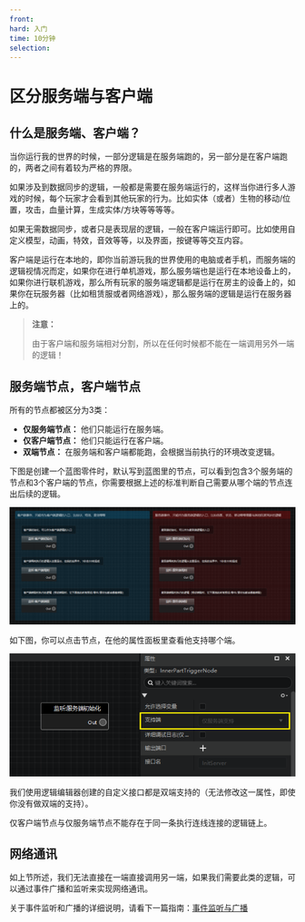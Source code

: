 ```yaml
---
front:
hard: 入门
time: 10分钟
selection:
---
```


# 区分服务端与客户端

## 什么是服务端、客户端？

当你运行我的世界的时候，一部分逻辑是在服务端跑的，另一部分是在客户端跑的，两者之间有着较为严格的界限。

如果涉及到数据同步的逻辑，一般都是需要在服务端运行的，这样当你进行多人游戏的时候，每个玩家才会看到其他玩家的行为。比如实体（或者）生物的移动/位置，攻击，血量计算，生成实体/方块等等等等。

如果无需数据同步，或者只是表现层的逻辑，一般在客户端运行即可。比如使用自定义模型，动画，特效，音效等等，以及界面，按键等等交互内容。

客户端是运行在本地的，即你当前游玩我的世界使用的电脑或者手机，而服务端的逻辑视情况而定，如果你在进行单机游戏，那么服务端也是运行在本地设备上的，如果你进行联机游戏，那么所有玩家的服务端逻辑都是运行在房主的设备上的，如果你在玩服务器（比如租赁服或者网络游戏），那么服务端的逻辑是运行在服务器上的。

>**注意：**
>
>由于客户端和服务端相对分割，所以在任何时候都不能在一端调用另外一端的逻辑！

## 服务端节点，客户端节点

所有的节点都被区分为3类：

- **仅服务端节点：** 他们只能运行在服务端。
- **仅客户端节点：** 他们只能运行在客户端。
- **双端节点：** 在服务端和客户端都能跑，会根据当前执行的环境改变逻辑。

下图是创建一个蓝图零件时，默认写到蓝图里的节点，可以看到包含3个服务端的节点和3个客户端的节点，你需要根据上述的标准判断自己需要从哪个端的节点连出后续的逻辑。

![](./images/new_docs/A33.png)

如下图，你可以点击节点，在他的属性面板里查看他支持哪个端。

![](./images/new_docs/A34.png)

我们使用逻辑编辑器创建的自定义接口都是双端支持的（无法修改这一属性，即使你没有做双端的支持）。

仅客户端节点与仅服务端节点不能存在于同一条执行连线连接的逻辑链上。

## 网络通讯

如上节所述，我们无法直接在一端直接调用另一端，如果我们需要此类的逻辑，可以通过事件广播和监听来实现网络通讯。

关于事件监听和广播的详细说明，请看下一篇指南：[事件监听与广播](./47-事件监听与广播.md)